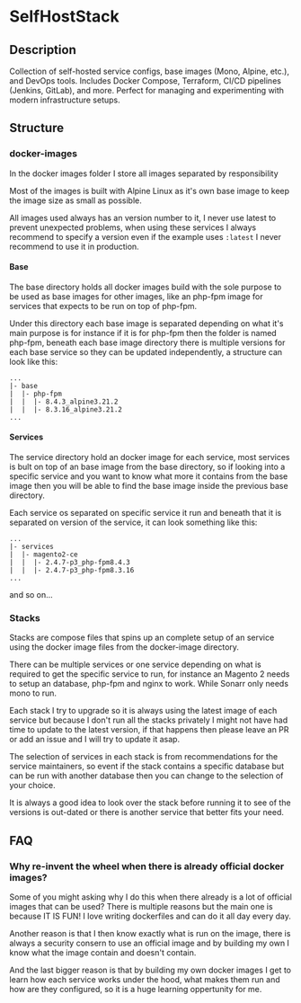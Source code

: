 # SelfHostStack

## Description

Collection of self-hosted service configs, base images (Mono, Alpine, etc.),
and DevOps tools. Includes Docker Compose, Terraform,
CI/CD pipelines (Jenkins, GitLab), and more. Perfect for managing and
experimenting with modern infrastructure setups.

## Structure

### docker-images

In the docker images folder I store all images separated by responsibility

Most of the images is built with Alpine Linux as it's own base image to keep
the image size as small as possible.

All images used always has an version number to it, I never use latest to 
prevent unexpected problems, when using these services I always recommend to
specify a version even if the example uses `:latest` I never recommend to use
it in production.

#### Base

The base directory holds all docker images build with the sole purpose to be
used as base images for other images, like an php-fpm image for services that 
expects to be run on top of php-fpm.

Under this directory each base image is separated depending on what it's main 
purpose is for instance if it is for php-fpm then the folder is named php-fpm,
beneath each base image directory there is multiple versions for each base
service so they can be updated independently, a structure can look like this:

```shell
...
|- base
|  |- php-fpm
|  |  |- 8.4.3_alpine3.21.2
|  |  |- 8.3.16_alpine3.21.2
...
```

#### Services

The service directory hold an docker image for each service, most services
is bult on top of an base image from the base directory, so if looking into
a specific service and you want to know what more it contains from the base
image then you will be able to find the base image inside the previous base
directory.

Each service os separated on specific service it run and beneath that it is
separated on version of the service, it can look something like this:

```shell
...
|- services
|  |- magento2-ce
|  |  |- 2.4.7-p3_php-fpm8.4.3
|  |  |- 2.4.7-p3_php-fpm8.3.16
...
```
and so on...

### Stacks

Stacks are compose files that spins up an complete setup of an service using
the docker image files from the docker-image directory.

There can be multiple services or one service depending on what is required
to get the specific service to run, for instance an Magento 2 needs to setup 
an database, php-fpm and nginx to work. While Sonarr only needs mono to run.

Each stack I try to upgrade so it is always using the latest image of each
service but because I don't run all the stacks privately I might not have 
had time to update to the latest version, if that happens then please leave
an PR or add an issue and I will try to update it asap.

The selection of services in each stack is from recommendations for the service
maintainers, so event if the stack contains a specific database but can be run
with another database then you can change to the selection of your choice.

It is always a good idea to look over the stack before running it to see of the
versions is out-dated or there is another service that better fits your need.

## FAQ

### Why re-invent the wheel when there is already official docker images?

Some of you might asking why I do this when there already is a lot of official
images that can be used? There is multiple reasons but the main one is because
IT IS FUN! I love writing dockerfiles and can do it all day every day.

Another reason is that I then know exactly what is run on the image, there is 
always a security consern to use an official image and by building my own I 
know what the image contain and doesn't contain.

And the last bigger reason is that by building my own docker images I get to 
learn how each service works under the hood, what makes them run and how are
they configured, so it is a huge learning oppertunity for me.


